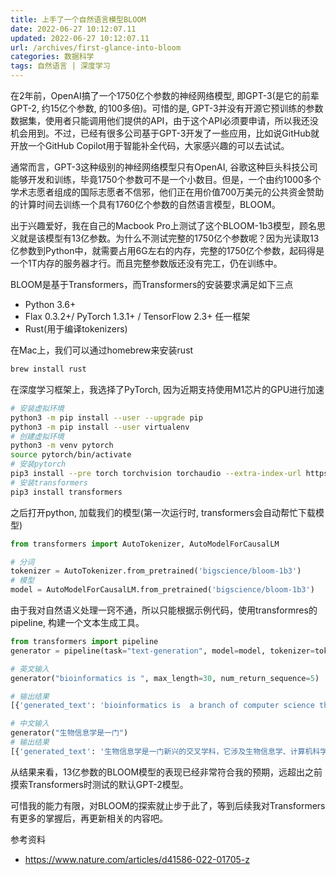 ```yaml
---
title: 上手了一个自然语言模型BLOOM
date: 2022-06-27 10:12:07.11
updated: 2022-06-27 10:12:07.11
url: /archives/first-glance-into-bloom
categories: 数据科学
tags: 自然语言 | 深度学习
---
```


在2年前，OpenAI搞了一个1750亿个参数的神经网络模型, 即GPT-3(是它的前辈GPT-2, 约15亿个参数, 的100多倍)。可惜的是, GPT-3并没有开源它预训练的参数数据集，使用者只能调用他们提供的API，由于这个API必须要申请，所以我还没机会用到。不过，已经有很多公司基于GPT-3开发了一些应用，比如说GitHub就开放一个GitHub Copilot用于智能补全代码，大家感兴趣的可以去试试。

通常而言，GPT-3这种级别的神经网络模型只有OpenAI, 谷歌这种巨头科技公司能够开发和训练，毕竟1750个参数可不是一个小数目。但是，一个由约1000多个学术志愿者组成的国际志愿者不信邪，他们正在用价值700万美元的公共资金赞助的计算时间去训练一个具有1760亿个参数的自然语言模型，BLOOM。

出于兴趣爱好，我在自己的Macbook Pro上测试了这个BLOOM-1b3模型，顾名思义就是该模型有13亿参数。为什么不测试完整的1750亿个参数呢？因为光读取13亿参数到Python中，就需要占用6G左右的内存，完整的1750亿个参数，起码得是一个1T内存的服务器才行。而且完整参数版还没有完工，仍在训练中。

BLOOM是基于Transformers，而Transformers的安装要求满足如下三点

- Python 3.6+
- Flax 0.3.2+/ PyTorch 1.3.1+ / TensorFlow 2.3+ 任一框架
- Rust(用于编译tokenizers)

在Mac上，我们可以通过homebrew来安装rust

```bash
brew install rust
```

在深度学习框架上，我选择了PyTorch, 因为近期支持使用M1芯片的GPU进行加速

```bash
# 安装虚拟环境
python3 -m pip install --user --upgrade pip
python3 -m pip install --user virtualenv
# 创建虚拟环境
python3 -m venv pytorch
source pytorch/bin/activate
# 安装pytorch
pip3 install --pre torch torchvision torchaudio --extra-index-url https://download.pytorch.org/whl/nightly/cpu
# 安装transformers
pip3 install transformers
```

之后打开python, 加载我们的模型(第一次运行时, transformers会自动帮忙下载模型)


```python
from transformers import AutoTokenizer, AutoModelForCausalLM

# 分词
tokenizer = AutoTokenizer.from_pretrained('bigscience/bloom-1b3')
# 模型
model = AutoModelForCausalLM.from_pretrained('bigscience/bloom-1b3')
```

由于我对自然语义处理一窍不通，所以只能根据示例代码，使用transformres的pipeline, 构建一个文本生成工具。

```python
from transformers import pipeline
generator = pipeline(task="text-generation", model=model, tokenizer=tokenizer)

# 英文输入
generator("bioinformatics is ", max_length=30, num_return_sequence=5)

# 输出结果
[{'generated_text': 'bioinformatics is  a branch of computer science that deals with the analysis of data and the design of algorithms that can be used to solve problems in'}]

# 中文输入
generator("生物信息学是一门")
# 输出结果
[{'generated_text': '生物信息学是一门新兴的交叉学科，它涉及生物信息学、计算机科学、数学'}]
```

从结果来看，13亿参数的BLOOM模型的表现已经非常符合我的预期，远超出之前摸索Transformers时测试的默认GPT-2模型。

可惜我的能力有限，对BLOOM的探索就止步于此了，等到后续我对Transformers有更多的掌握后，再更新相关的内容吧。

参考资料

- https://www.nature.com/articles/d41586-022-01705-z


